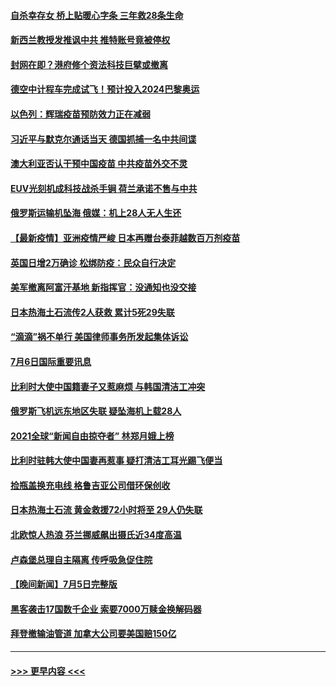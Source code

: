 #### [自杀幸存女 桥上贴暖心字条 三年救28条生命](../pages/prog202/a103159570.md?t=07070651) 
#### [新西兰教授发推讽中共 推特账号竟被停权](../pages/prog202/a103159527.md?t=07070651) 
#### [封网在即？港府修个资法科技巨擘或撤离](../pages/prog202/a103159492.md?t=07070651) 
#### [德空中计程车完成试飞！预计投入2024巴黎奥运](../pages/prog202/a103159498.md?t=07070651) 
#### [以色列：辉瑞疫苗预防效力正在减弱](../pages/prog202/a103159487.md?t=07070651) 
#### [习近平与默克尔通话当天 德国抓捕一名中共间谍](../pages/prog202/a103159457.md?t=07070651) 
#### [澳大利亚否认干预中国疫苗 中共疫苗外交不灵](../pages/prog202/a103159381.md?t=07070651) 
#### [EUV光刻机成科技战杀手锏 荷兰承诺不售与中共](../pages/prog202/a103159203.md?t=07070651) 
#### [俄罗斯运输机坠海 俄媒：机上28人无人生还](../pages/prog202/a103159309.md?t=07070651) 
#### [【最新疫情】亚洲疫情严峻 日本再赠台泰菲越数百万剂疫苗](../pages/prog202/a103159305.md?t=07070651) 
#### [英国日增2万确诊 松绑防疫：民众自行决定](../pages/prog202/a103159290.md?t=07070651) 
#### [美军撤离阿富汗基地 新指挥官：没通知也没交接](../pages/prog202/a103159189.md?t=07070651) 
#### [日本热海土石流传2人获救 累计5死29失联](../pages/prog202/a103159176.md?t=07070651) 
#### [“滴滴”祸不单行 美国律师事务所发起集体诉讼](../pages/prog202/a103159097.md?t=07070651) 
#### [7月6日国际重要讯息](../pages/prog202/a103159053.md?t=07070651) 
#### [比利时大使中国籍妻子又惹麻烦 与韩国清洁工冲突](../pages/prog202/a103159032.md?t=07070651) 
#### [俄罗斯飞机远东地区失联 疑坠海机上载28人](../pages/prog202/a103159003.md?t=07070651) 
#### [2021全球“新闻自由掠夺者” 林郑月娥上榜](../pages/prog202/a103158994.md?t=07070651) 
#### [比利时驻韩大使中国妻再惹事 疑打清洁工耳光踢飞便当](../pages/prog202/a103158981.md?t=07070651) 
#### [捡瓶盖换充电线 格鲁吉亚公司借环保创收](../pages/prog202/a103158891.md?t=07070651) 
#### [日本热海土石流 黄金救援72小时将至 29人仍失联](../pages/prog202/a103158924.md?t=07070651) 
#### [北欧惊人热浪 芬兰挪威飙出摄氏近34度高温](../pages/prog202/a103158898.md?t=07070651) 
#### [卢森堡总理自主隔离 传呼吸急促住院](../pages/prog202/a103158862.md?t=07070651) 
#### [【晚间新闻】7月5日完整版](../pages/prog202/a103158844.md?t=07070651) 
#### [黑客袭击17国数千企业 索要7000万赎金换解码器](../pages/prog202/a103158793.md?t=07070651) 
#### [拜登撤输油管道 加拿大公司要美国赔150亿](../pages/prog202/a103158771.md?t=07070651) 

----
#### [ >>> 更早内容 <<< ](../indexes/prog202-earlier.md)

